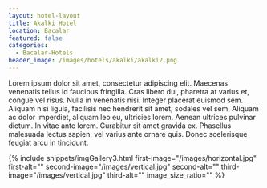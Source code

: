 ```yaml
---
layout: hotel-layout
title: Akalki Hotel
location: Bacalar
featured: false
categories:
  - Bacalar-Hotels
header_image: /images/hotels/akalki/akalki2.png
---
```

Lorem ipsum dolor sit amet, consectetur adipiscing elit. Maecenas venenatis tellus id faucibus fringilla. Cras libero dui, pharetra at varius et, congue vel risus. Nulla in venenatis nisi. Integer placerat euismod sem. Aliquam nisi ligula, facilisis nec hendrerit sit amet, sodales vel sem. Aliquam ac dolor imperdiet, aliquam leo eu, ultricies lorem. Aenean ultrices pulvinar dictum. In vitae ante lorem. Curabitur sit amet gravida ex. Phasellus malesuada lectus sapien, vel varius ante ornare quis. Donec scelerisque feugiat arcu in tincidunt.

{% include snippets/imgGallery3.html first-image="/images/horizontal.jpg" first-alt="" second-image="/images/vertical.jpg" second-alt="" third-image="/images/vertical.jpg" third-alt="" image_size_ratio="" %}

&nbsp;